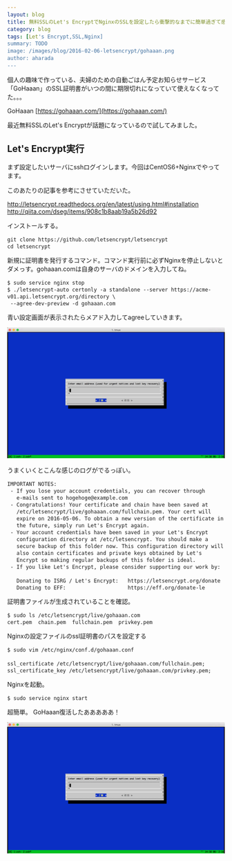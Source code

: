```yaml
---
layout: blog
title: 無料SSLのLet's EncryptでNginxのSSLを設定したら衝撃的なまでに簡単過ぎて感動した
category: blog
tags: [Let's Encrypt,SSL,Nginx]  
summary: TODO
image: /images/blog/2016-02-06-letsencrypt/gohaaan.png
author: aharada
---
```


個人の趣味で作っている、夫婦のための自動ごはん予定お知らせサービス「GoHaaan」のSSL証明書がいつの間に期限切れになっていて使えなくなってた。。。

GoHaaan
[https://gohaaan.com/](https://gohaaan.com/)

最近無料SSLのLet's Encryptが話題になっているので試してみました。

## Let's Encrypt実行

まず設定したいサーバにsshログインします。今回はCentOS6+Nginxでやってます。

このあたりの記事を参考にさせていただいた。

http://letsencrypt.readthedocs.org/en/latest/using.html#installation
http://qiita.com/dseg/items/908c1b8aab19a5b26d92

インストールする。

```
git clone https://github.com/letsencrypt/letsencrypt
cd letsencrypt
```

新規に証明書を発行するコマンド。コマンド実行前に必ずNginxを停止しないとダメっす。gohaaan.comは自身のサーバのドメインを入力してね。

```
$ sudo service nginx stop
$ ./letsencrypt-auto certonly -a standalone --server https://acme-v01.api.letsencrypt.org/directory \
 --agree-dev-preview -d gohaaan.com
```

青い設定画面が表示されたらメアド入力してagreeしていきます。

![](../images/blog/2016-02-06-letsencrypt/email.png)

うまくいくとこんな感じのログがでるっぽい。

```
IMPORTANT NOTES:
 - If you lose your account credentials, you can recover through
   e-mails sent to hogehoge@example.com
 - Congratulations! Your certificate and chain have been saved at
   /etc/letsencrypt/live/gohaaan.com/fullchain.pem. Your cert will
   expire on 2016-05-06. To obtain a new version of the certificate in
   the future, simply run Let's Encrypt again.
 - Your account credentials have been saved in your Let's Encrypt
   configuration directory at /etc/letsencrypt. You should make a
   secure backup of this folder now. This configuration directory will
   also contain certificates and private keys obtained by Let's
   Encrypt so making regular backups of this folder is ideal.
 - If you like Let's Encrypt, please consider supporting our work by:

   Donating to ISRG / Let's Encrypt:   https://letsencrypt.org/donate
   Donating to EFF:                    https://eff.org/donate-le
```

証明書ファイルが生成されていることを確認。

```
$ sudo ls /etc/letsencrypt/live/gohaaan.com
cert.pem  chain.pem  fullchain.pem  privkey.pem
```

Nginxの設定ファイルのssl証明書のパスを設定する

```
$ sudo vim /etc/nginx/conf.d/gohaaan.conf

ssl_certificate /etc/letsencrypt/live/gohaaan.com/fullchain.pem;
ssl_certificate_key /etc/letsencrypt/live/gohaaan.com/privkey.pem;
```

Nginxを起動。

```
$ sudo service nginx start
```


超簡単。
GoHaaan復活したあああああ！

![](../images/blog/2016-02-06-letsencrypt/gohaaan.png)
